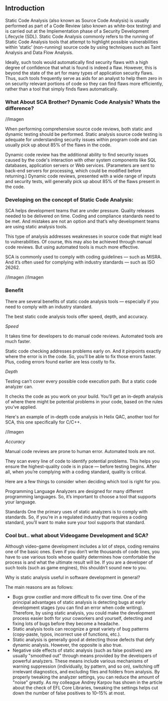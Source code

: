 
## Introduction

Static Code Analysis (also known as Source Code Analysis) is usually performed as part of a Code Review (also known as white-box testing) and is carried out at the Implementation phase of a Security Development Lifecycle (SDL). Static Code Analysis commonly refers to the running of Static Code Analysis tools that attempt to highlight possible vulnerabilities within ‘static’ (non-running) source code by using techniques such as Taint Analysis and Data Flow Analysis.

Ideally, such tools would automatically find security flaws with a high degree of confidence that what is found is indeed a flaw. However, this is beyond the state of the art for many types of application security flaws. Thus, such tools frequently serve as aids for an analyst to help them zero in on security relevant portions of code so they can find flaws more efficiently, rather than a tool that simply finds flaws automatically.

### What About SCA Brother? Dynamic Code Analysis? Whats the difference?

//Imagen

When performing comprehensive source code reviews, both static and dynamic testing should be performed. Static analysis source code testing is adequate for understanding security issues within program code and can usually pick up about 85% of the flaws in the code.

Dynamic code review has the additional ability to find security issues caused by the code's interaction with other system components like SQL databases, application servers or Web services. (Parameters are sent to back-end servers for processing, which could be modified before returning.) Dynamic code reviews, presented with a wide range of inputs and security tests, will generally pick up about 85% of the flaws present in the code.


### Developing on the concept of Static Code Analysis:

SCA helps development teams that are under pressure. Quality releases needed to be delivered on time. Coding and compliance standards need to be met. And mistakes are not an option and that’s why development teams are using static analysis tools.

This type of analysis addresses weaknesses in source code that might lead to vulnerabilities. Of course, this may also be achieved through manual code reviews. But using automated tools is much more effective.

SCA is commonly used to comply with coding guidelines — such as MISRA. And it’s often used for complying with industry standards — such as ISO 26262.

//Imagen
//Imagen

### Benefit

There are several benefits of static code analysis tools — especially if you need to comply with an industry standard.

The best static code analysis tools offer speed, depth, and accuracy. 

*Speed* 

It takes time for developers to do manual code reviews. Automated tools are much faster.

Static code checking addresses problems early on. And it pinpoints exactly where the error is in the code. So, you’ll be able to fix those errors faster. Plus, coding errors found earlier are less costly to fix.

*Depth* 

Testing can’t cover every possible code execution path. But a static code analyzer can.

It checks the code as you work on your build. You’ll get an in-depth analysis of where there might be potential problems in your code, based on the rules you’ve applied.

Here's an example of in-depth code analysis in Helix QAC, another tool for SCA, this one specifically for C/C++.

//Imagen

*Accuracy* 

Manual code reviews are prone to human error. Automated tools are not.

They scan every line of code to identify potential problems. This helps you ensure the highest-quality code is in place — before testing begins. After all, when you’re complying with a coding standard, quality is critical.  



Here are a few things to consider when deciding which tool is right for you.

Programming Language
Analyzers are designed for many different programming languages. So, it’s important to choose a tool that supports your language.

Standards
One the primary uses of static analyzers is to comply with standards. So, if you’re in a regulated industry that requires a coding standard, you’ll want to make sure your tool supports that standard.

### Cool but.. what about Videogame Development and SCA?

Although video-game development includes a lot of steps, coding remains one of the basic ones. Even if you don’t write thousands of code lines, you have to use various tools whose quality determines how comfortable the process is and what the ultimate result will be. If you are a developer of such tools (such as game engines), this shouldn’t sound new to you.

Why is static analysis useful in software development in general?

The main reasons are as follows:

- Bugs grow costlier and more difficult to fix over time. One of the principal advantages of static analysis is detecting bugs at early development stages (you can find an error when code writing). Therefore, by using static analysis, you could make the development process easier both for your coworkers and yourself, detecting and fixing lots of bugs before they become a headache.
- Static analysis tools can recognize a great variety of bug patterns (copy-paste, typos, incorrect use of functions, etc.).
- Static analysis is generally good at detecting those defects that defy dynamic analysis. However, the opposite is also true.
- Negative side effects of static analysis (such as false positives) are usually "smoothed out" through means provided by the developers of powerful analyzers. These means include various mechanisms of warning suppression (individually, by pattern, and so on), switching off irrelevant diagnostics, and excluding files and folders from analysis. By properly tweaking the analyzer settings, you can reduce the amount of "noise" greatly. As my colleague Andrey Karpov has shown in the article about the check of EFL Core Libraries, tweaking the settings helps cut down the number of false positives to 10–15% at most.




